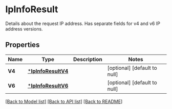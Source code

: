 # IpInfoResult
Details about the request IP address. Has separate fields for v4 and v6 IP address versions.


## Properties
Name | Type | Description | Notes
------------ | ------------- | ------------- | -------------
**V4** | [***IpInfoResultV4**](IpInfoResult_v4.md) |  | [optional] [default to null]
**V6** | [***IpInfoResultV6**](IpInfoResult_v6.md) |  | [optional] [default to null]

[[Back to Model list]](../README.md#documentation-for-models) [[Back to API list]](../README.md#documentation-for-api-endpoints) [[Back to README]](../README.md)


